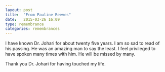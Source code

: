 ```yaml
---
layout: post
title:  "From Pauline Reeves"
date:   2015-03-26 16:09
type: remembrance
categories: remembrances
---
```


I have known Dr. Johari  for about twenty five years.  I am so sad to read of his passing.
He was an amazing man to say the least. I feel privileged to have spoken many times with him.
He will be missed by many.
 
Thank you Dr. Johari for having touched my life.
